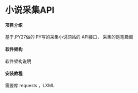 # 小说采集API

#### 项目介绍

基于.PY27做的
PY写的采集小说网站的 API接口， 采集的是笔趣阁

#### 软件架构
软件架构说明


#### 安装教程

需要库  requests ，LXML
